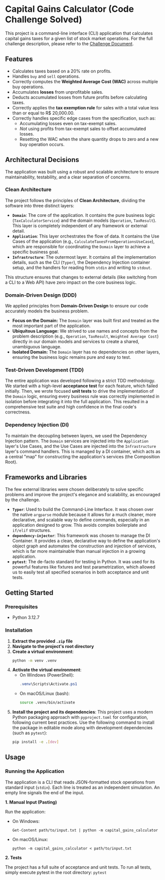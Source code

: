 # Capital Gains Calculator (Code Challenge Solved)

This project is a command-line interface (CLI) application that calculates capital gains taxes for a given list of stock market operations. For the full challenge description, please refer to the [Challenge Document](challenge.md).

## Features

-   Calculates taxes based on a 20% rate on profits.
-   Handles `buy` and `sell` operations.
-   Correctly computes the **Weighted Average Cost (WAC)** across multiple buy operations.
-   Accumulates **losses** from unprofitable sales.
-   Deducts accumulated losses from future profits before calculating taxes.
-   Correctly applies the **tax exemption rule** for sales with a total value less than or equal to R$ 20,000.00.
-   Correctly handles specific edge cases from the specification, such as:
    -   Accumulating losses even on tax-exempt sales.
    -   *Not* using profits from tax-exempt sales to offset accumulated losses.
    -   Resetting the WAC when the share quantity drops to zero and a new buy operation occurs.

## Architectural Decisions

The application was built using a robust and scalable architecture to ensure maintainability, testability, and a clear separation of concerns.

### Clean Architecture

The project follows the principles of **Clean Architecture**, dividing the software into three distinct layers:

-   **`Domain`**: The core of the application. It contains the pure business logic (`TaxCalculatorService`) and the domain models (`Operation`, `TaxResult`). This layer is completely independent of any framework or external detail.
-   **`Application`**: This layer orchestrates the flow of data. It contains the Use Cases of the application (e.g., `CalculateTaxesFromOperationsUseCase`), which are responsible for coordinating the `Domain` layer to achieve a specific business goal.
-   **`Infrastructure`**: The outermost layer. It contains all the implementation details, such as the CLI (`Typer`), the Dependency Injection container setup, and the handlers for reading from `stdin` and writing to `stdout`.

This structure ensures that changes to external details (like switching from a CLI to a Web API) have zero impact on the core business logic.

### Domain-Driven Design (DDD)

We applied principles from **Domain-Driven Design** to ensure our code accurately models the business problem.

-   **Focus on the Domain:** The `Domain` layer was built first and treated as the most important part of the application.
-   **Ubiquitous Language:** We strived to use names and concepts from the problem description (e.g., `Operation`, `TaxResult`, `Weighted Average Cost`) directly in our domain models and services to create a shared, unambiguous language.
-   **Isolated Domain:** The `Domain` layer has no dependencies on other layers, ensuring the business logic remains pure and easy to test.

### Test-Driven Development (TDD)

The entire application was developed following a strict TDD methodology. We started with a high-level **acceptance test** for each feature, which failed initially. Then, we wrote focused **unit tests** to drive the implementation of the `Domain` logic, ensuring every business rule was correctly implemented in isolation before integrating it into the full application. This resulted in a comprehensive test suite and high confidence in the final code's correctness.

### Dependency Injection (DI)

To maintain the decoupling between layers, we used the Dependency Injection pattern. The `Domain` services are injected into the `Application` layer's Use Cases, and the Use Cases are injected into the `Infrastructure` layer's command handlers. This is managed by a DI container, which acts as a central "map" for constructing the application's services (the Composition Root).

## Frameworks and Libraries

The few external libraries were chosen deliberately to solve specific problems and improve the project's elegance and scalability, as encouraged by the challenge.

-   **`Typer`**: Used to build the Command-Line Interface. It was chosen over the native `argparse` module because it allows for a much cleaner, more declarative, and scalable way to define commands, especially in an application designed to grow. This avoids complex boilerplate and `if/elif` structures.
-   **`dependency-injector`**: This framework was chosen to manage the DI Container. It provides a clean, declarative way to define the application's object graph and automates the construction and injection of services, which is far more maintainable than manual injection in a growing application.
-   **`pytest`**: The de-facto standard for testing in Python. It was used for its powerful features like fixtures and test parametrization, which allowed us to easily test all specified scenarios in both acceptance and unit tests.

## Getting Started

### Prerequisites

-   Python 3.12.7

### Installation

1.  **Extract the provided `.zip` file**
2.  **Navigate to the project's root directory**
3.  **Create a virtual environment**:
    ```sh
    python -m venv .venv
    ```
4.  **Activate the virtual environment**:
    * On Windows (PowerShell):
        ```powershell
        .venv\Scripts\Activate.ps1
        ```
    * On macOS/Linux (bash):
        ```sh
        source .venv/bin/activate
        ```
5.  **Install the project and its dependencies**:
    This project uses a modern Python packaging approach with `pyproject.toml` for configuration, following current best practices. Use the following command to install the package in editable mode along with development dependencies (such as `pytest`):
    ```sh
    pip install -e .[dev]
    ```

## Usage

### Running the Application

The application is a CLI that reads JSON-formatted stock operations from standard input (`stdin`). Each line is treated as an independent simulation. An empty line signals the end of the input.

**1. Manual Input (Pasting)**

Run the application:
* On Windows:
    ```
    Get-Content path/to/input.txt | python -m capital_gains_calculator
    ```
* On macOS/Linux:
    ```
    python -m capital_gains_calculator < path/to/input.txt
    ```

**2. Tests**

The project has a full suite of acceptance and unit tests. To run all tests, simply execute pytest in the root directory:
    ```
    pytest
    ```